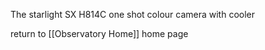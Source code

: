 The starlight SX H814C one shot colour camera with cooler



return to [[Observatory Home]] home page
